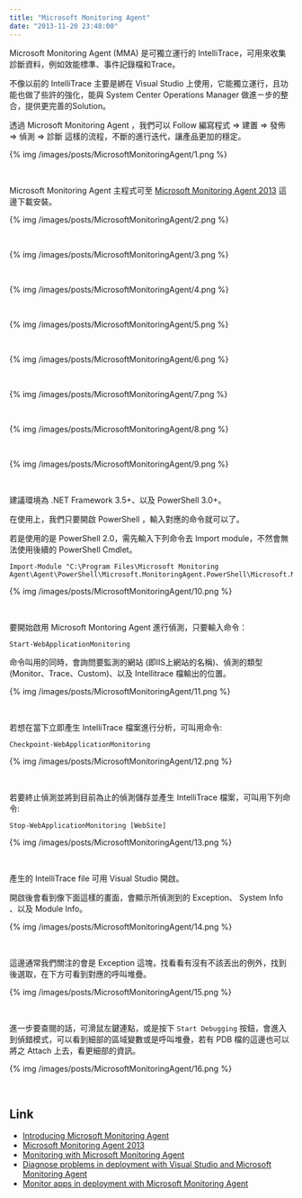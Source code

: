 ```yaml
---
title: "Microsoft Monitoring Agent"
date: "2013-11-20 23:48:00"
---
```



Microsoft Monitoring Agent (MMA) 是可獨立運行的 IntelliTrace，可用來收集診斷資料，例如效能標準、事件記錄檔和Trace。  

<!--More-->

不像以前的 IntelliTrace 主要是綁在 Visual Studio 上使用，它能獨立運行，且功能也做了些許的強化，能與 System Center Operations Manager 做進ㄧ步的整合，提供更完善的Solution。   

透過 Microsoft Monitoring Agent ，我們可以 Follow  編寫程式 => 建置 => 發佈 => 偵測 => 診斷 這樣的流程，不斷的進行迭代，讓產品更加的穩定。  

{% img /images/posts/MicrosoftMonitoringAgent/1.png %}

<br/>

Microsoft Monitoring Agent 主程式可至 [Microsoft Monitoring Agent 2013](http://www.microsoft.com/en-us/download/details.aspx?id=40316) 這邊下載安裝。  

{% img /images/posts/MicrosoftMonitoringAgent/2.png %}

<br/>

{% img /images/posts/MicrosoftMonitoringAgent/3.png %}

<br/>

{% img /images/posts/MicrosoftMonitoringAgent/4.png %}

<br/>

{% img /images/posts/MicrosoftMonitoringAgent/5.png %}

<br/>

{% img /images/posts/MicrosoftMonitoringAgent/6.png %}

<br/>

{% img /images/posts/MicrosoftMonitoringAgent/7.png %}

<br/>

{% img /images/posts/MicrosoftMonitoringAgent/8.png %}

<br/>

{% img /images/posts/MicrosoftMonitoringAgent/9.png %}

<br/>

建議環境為 .NET Framework 3.5+、以及 PowerShell 3.0+。


在使用上，我們只要開啟 PowerShell ，輸入對應的命令就可以了。  

若是使用的是 PowerShell 2.0，需先輸入下列命令去 Import module，不然會無法使用後續的 PowerShell Cmdlet。

    Import-Module "C:\Program Files\Microsoft Monitoring Agent\Agent\PowerShell\Microsoft.MonitoringAgent.PowerShell\Microsoft.MonitoringAgent.PowerShell.dll"

{% img /images/posts/MicrosoftMonitoringAgent/10.png %}

<br/>

要開始啟用 Microsoft Montoring Agent 進行偵測，只要輸入命令：

    Start-WebApplicationMonitoring


命令叫用的同時，會詢問要監測的網站 (即IIS上網站的名稱)、偵測的類型 (Monitor、Trace、Custom)、以及 Intellitrace 檔輸出的位置。

{% img /images/posts/MicrosoftMonitoringAgent/11.png %}

<br/>

若想在當下立即產生 IntelliTrace 檔案進行分析，可叫用命令:

    Checkpoint-WebApplicationMonitoring

{% img /images/posts/MicrosoftMonitoringAgent/12.png %}

<br/>

若要終止偵測並將到目前為止的偵測儲存並產生 IntelliTrace 檔案，可叫用下列命令:

    Stop-WebApplicationMonitoring [WebSite]

{% img /images/posts/MicrosoftMonitoringAgent/13.png %}

<br/>

產生的 IntelliTrace file 可用 Visual Studio 開啟。  

開啟後會看到像下面這樣的畫面，會顯示所偵測到的 Exception、 System Info 、以及 Module Info。

{% img /images/posts/MicrosoftMonitoringAgent/14.png %}

<br/>

這邊通常我們關注的會是 Exception 這塊，找看看有沒有不該丟出的例外，找到後選取，在下方可看到對應的呼叫堆疊。  

{% img /images/posts/MicrosoftMonitoringAgent/15.png %}

<br/>

進一步要查閱的話，可滑鼠左鍵連點，或是按下 `Start Debugging` 按鈕，會進入到偵錯模式，可以看到細部的區域變數或是呼叫堆疊，若有 PDB 檔的這邊也可以將之 Attach 上去，看更細部的資訊。

{% img /images/posts/MicrosoftMonitoringAgent/16.png %}

<br/>

Link
----
* [Introducing Microsoft Monitoring Agent](http://blogs.msdn.com/b/visualstudioalm/archive/2013/09/20/introducing-microsoft-monitoring-agent.aspx)
* [Microsoft Monitoring Agent 2013](http://www.microsoft.com/en-us/download/details.aspx?id=40316)
* [Monitoring with Microsoft Monitoring Agent](http://technet.microsoft.com/en-us/library/dn465153.aspx)
* [Diagnose problems in deployment with Visual Studio and Microsoft Monitoring Agent](http://msdn.microsoft.com/library/dn449058\(v=vs.120\).aspx)
* [Monitor apps in deployment with Microsoft Monitoring Agent](http://msdn.microsoft.com/en-us/library/vstudio/hh398365.aspx)
